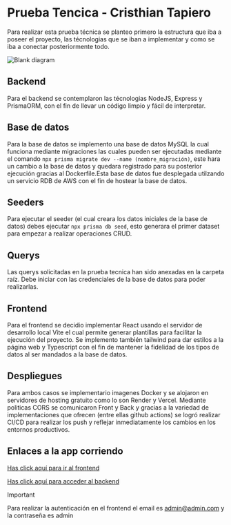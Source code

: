 # Prueba Tencica - Cristhian Tapiero

Para realizar esta prueba técnica se planteo primero la estructura que iba a poseer el proyecto, las técnologias que se iban a implementar y como se iba a conectar posteriormente todo.

![Blank diagram](https://github.com/user-attachments/assets/5bc8ae24-7edf-4fd5-9472-04cc26e85eda)

## Backend

Para el backend se contemplaron las técnologias NodeJS, Express y PrismaORM, con el fin de llevar un código limpio y fácil de interpretar.

## Base de datos

Para la base de datos se implemento una base de datos MySQL la cual funciona mediante migraciones las cuales pueden ser ejecutadas mediante el comando `npx prisma migrate dev --name (nombre_migración)`, este hara un cambio a la base de datos y quedara registrado para su posterior ejecución gracias al Dockerfile.Esta base de datos fue desplegada utilzando un servicio RDB de AWS con el fin de hostear la base de datos.

## Seeders

Para ejecutar el seeder (el cual creara los datos iniciales de la base de datos) debes ejecutar `npx prisma db seed`, esto generara el primer dataset para empezar a realizar operaciones CRUD.

## Querys

Las querys solicitadas en la prueba tecnica han sido anexadas en la carpeta raíz. Debe iniciar con las credenciales de la base de datos para poder realizarlas. 

## Frontend

Para el frontend se decidio implementar React usando el servidor de desarrollo local Vite el cual permite generar plantillas para facilitar la ejecución del proyecto. Se implemento también tailwind para dar estilos a la página web y Typescript con el fin de mantener la fidelidad de los tipos de datos al ser mandados a la base de datos.

## Despliegues

Para ambos casos se implementario imagenes Docker y se alojaron en servidores de hosting gratuito como lo son Render y Vercel. Mediante politicas CORS se comunicaron Front y Back y gracias a la variedad de implementaciones que ofrecen (entre ellas github actions) se logró realizar CI/CD para realizar los push y reflejar inmediatamente los cambios en los entornos productivos.

## Enlaces a la app corriendo

[Has click aquí para ir al frontend](https://courses-manager.vercel.app/login)

[Has click aquí para acceder al backend](https://pt-cristhiantapiero.onrender.com)

> [!IMPORTANT]  
> Para realizar la autenticación en el frontend el email es admin@admin.com y la contraseña es admin
